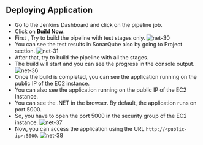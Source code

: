 ## Deploying Application

- Go to the Jenkins Dashboard and click on the pipeline job.
- Click on **Build Now**.
- First , Try to build the pipeline with test stages only.
![net-30](https://github.com/mathesh-me/ci-cd-dotnet-app-deployment/assets/144098846/ff4f7eee-8215-4e00-ae7a-6c05e7dc99ec)
- You can see the test results in SonarQube also by going to Project section.
![net-31](https://github.com/mathesh-me/ci-cd-dotnet-app-deployment/assets/144098846/a26d6f48-3935-4219-b3d0-e46b17463435)
- After that, try to build the pipeline with all the stages.
- The build will start and you can see the progress in the console output.
![net-36](https://github.com/mathesh-me/ci-cd-dotnet-app-deployment/assets/144098846/261706bc-5d93-4824-9194-db68672da4be)
- Once the build is completed, you can see the application running on the public IP of the EC2 instance.
- You can also see the application running on the public IP of the EC2 instance.
- You can see the .NET in the browser. By default, the application runs on port 5000.
- So, you have to open the port 5000 in the security group of the EC2 instance.
![net-37](https://github.com/mathesh-me/ci-cd-dotnet-app-deployment/assets/144098846/8519775f-fd52-4537-8bb6-468d9df2c8e0)
- Now, you can access the application using the URL `http://<public-ip>:5000`.
![net-38](https://github.com/mathesh-me/ci-cd-dotnet-app-deployment/assets/144098846/f9d36c37-229b-44bd-83d6-5581eebca057)
